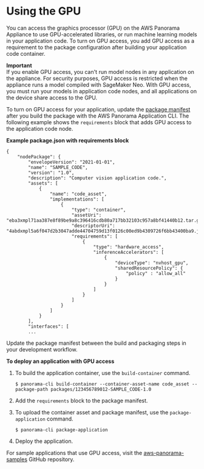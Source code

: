 # Using the GPU<a name="applications-gpuaccess"></a>

You can access the graphics processor \(GPU\) on the AWS Panorama Appliance to use GPU\-accelerated libraries, or run machine learning models in your application code\. To turn on GPU access, you add GPU access as a requirement to the package configuration after building your application code container\.

**Important**  
If you enable GPU access, you can't run model nodes in any application on the appliance\. For security purposes, GPU access is restricted when the appliance runs a model compiled with SageMaker Neo\. With GPU access, you must run your models in application code nodes, and all applications on the device share access to the GPU\.

To turn on GPU access for your application, update the [package manifest](applications-packages.md) after you build the package with the AWS Panorama Application CLI\. The following example shows the `requirements` block that adds GPU access to the application code node\.

**Example package\.json with requirements block**  

```
{
    "nodePackage": {
        "envelopeVersion": "2021-01-01",
        "name": "SAMPLE_CODE",
        "version": "1.0",
        "description": "Computer vision application code.",
        "assets": [
            {
                "name": "code_asset",
                "implementations": [
                    {
                        "type": "container",
                        "assetUri": "eba3xmpl71aa387e8f89be9a8c396416cdb80a717bb32103c957a8bf41440b12.tar.gz",
                        "descriptorUri": "4abdxmpl5a6f047d2b3047adde44704759d13f0126c00ed9b4309726f6bb43400ba9.json",
                        "requirements": [
                            {
                                "type": "hardware_access",
                                "inferenceAccelerators": [
                                    {
                                        "deviceType": "nvhost_gpu",
                                        "sharedResourcePolicy": {
                                            "policy" : "allow_all"
                                        }
                                    }
                                ]
                            }
                        ]
                    }
                ]
            }
        ],
        "interfaces": [
        ...
```

Update the package manifest between the build and packaging steps in your development workflow\.

**To deploy an application with GPU access**

1. To build the application container, use the `build-container` command\.

   ```
   $ panorama-cli build-container --container-asset-name code_asset --package-path packages/123456789012-SAMPLE_CODE-1.0
   ```

1. Add the `requirements` block to the package manifest\.

1. To upload the container asset and package manifest, use the `package-application` command\.

   ```
   $ panorama-cli package-application
   ```

1. Deploy the application\.

For sample applications that use GPU access, visit the [aws\-panorama\-samples](https://github.com/aws-samples/aws-panorama-samples) GitHub repository\.
